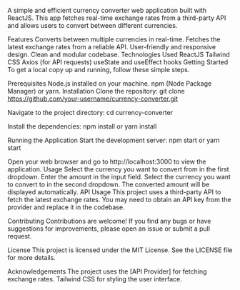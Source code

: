 A simple and efficient currency converter web application built with ReactJS. This app fetches real-time exchange rates from a third-party API and allows users to convert between different currencies.

Features
Converts between multiple currencies in real-time.
Fetches the latest exchange rates from a reliable API.
User-friendly and responsive design.
Clean and modular codebase.
Technologies Used
ReactJS
Tailwind CSS
Axios (for API requests)
useState and useEffect hooks
Getting Started
To get a local copy up and running, follow these simple steps.

Prerequisites
Node.js installed on your machine.
npm (Node Package Manager) or yarn.
Installation
Clone the repository:
git clone https://github.com/your-username/currency-converter.git

Navigate to the project directory:
cd currency-converter

Install the dependencies:
npm install
or
yarn install

Running the Application
Start the development server:
npm start
or
yarn start

Open your web browser and go to http://localhost:3000 to view the application.
Usage
Select the currency you want to convert from in the first dropdown.
Enter the amount in the input field.
Select the currency you want to convert to in the second dropdown.
The converted amount will be displayed automatically.
API Usage
This project uses a third-party API to fetch the latest exchange rates. You may need to obtain an API key from the provider and replace it in the codebase.

Contributing
Contributions are welcome! If you find any bugs or have suggestions for improvements, please open an issue or submit a pull request.

License
This project is licensed under the MIT License. See the LICENSE file for more details.

Acknowledgements
The project uses the [API Provider] for fetching exchange rates.
Tailwind CSS for styling the user interface.
